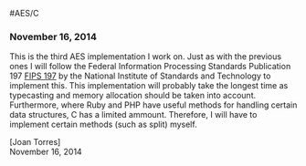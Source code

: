 #AES/C
### November 16, 2014

This is the third AES implementation I work on. Just as with the previous ones I will follow the Federal Information Processing Standards Publication 197 [FIPS 197](http://csrc.nist.gov/publications/fips/fips197/fips-197.pdf) by the National Institute of Standards and Technology to implement this. This implementation will probably take the longest time as typecasting and memory allocation should be taken into account. Furthermore, where Ruby and PHP have useful methods for handling certain data structures, C has a limited ammount. Therefore, I will have to implement certain methods (such as split) myself.

[Joan Torres]  
November 16, 2014

